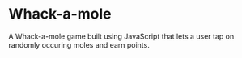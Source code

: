 # Whack-a-mole
A Whack-a-mole game built using JavaScript that lets a user tap on randomly occuring moles and earn points.
